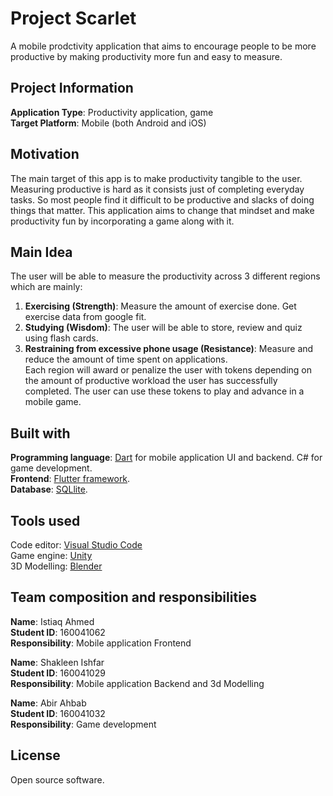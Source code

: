 # Project Scarlet
A mobile prodctivity application that aims to encourage people to be more productive by making productivity more fun and easy to measure.

## Project Information
**Application Type**: Productivity application, game  
**Target Platform**: Mobile (both Android and iOS)  

## Motivation
The main target of this app is to make productivity tangible to the user. Measuring productive is hard as it consists just of completing everyday tasks. So most people find it difficult to be productive and slacks of doing things that matter. This application aims to change that mindset and make productivity fun by incorporating a game along with it.  

## Main Idea
The user will be able to measure the productivity across 3 different regions which are mainly:  
1. **Exercising (Strength)**: Measure the amount of exercise done. Get exercise data from google fit.  
2. **Studying (Wisdom)**: The user will be able to store, review and quiz using flash cards.  
3. **Restraining from excessive phone usage (Resistance)**: Measure and reduce the amount of time spent on applications.  
Each region will award or penalize the user with tokens depending on the amount of productive workload the user has successfully completed. The user can use these tokens to play and advance in a mobile game.

## Built with
**Programming language**: [Dart](https://www.dartlang.org/guides/language/language-tour) for mobile application UI and backend. C# for game development.  
**Frontend**: [Flutter framework](https://flutter.io/).  
**Database**: [SQLlite](https://www.sqlite.org/index.html).   

## Tools used
Code editor: [Visual Studio Code](https://code.visualstudio.com/)  
Game engine: [Unity](https://unity3d.com/)  
3D Modelling: [Blender](https://www.blender.org/)  

## Team composition and responsibilities  
**Name**: Istiaq Ahmed  
**Student ID**: 160041062  
**Responsibility**: Mobile application Frontend  

**Name**: Shakleen Ishfar  
**Student ID**: 160041029  
**Responsibility**: Mobile application Backend and 3d Modelling  

**Name**: Abir Ahbab  
**Student ID**: 160041032  
**Responsibility**: Game development 

## License
Open source software.  


